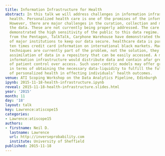```yaml
---
title: Information Infrastructure for Health
abstract: In this talk we will address challenges in information infrastructure for
  health. Personalized health care is one of the promises of the information revolution.
  However, there are major challenges in the curation, collection and management of
  the data. These are not currently being properly addressed. The care.data fiasco
  demonstrated the high sensitivity of the public to this data regime. Data leaks
  from the Pentagon, TalkTalk, Carphone Warehouse have demonstrated the inability
  of major institutions to keep our data secure. healthcare data is purportedly worth
  ten times credit card information on international black markets. Machine learning
  techniques are currently part of the problem, not the solution, they require centralised
  assimilation of data in a repository that can be easily accessed. A more robust
  information infrastructure would distribute data and contain afar greater degree
  of patient control over access. Such user-centric models may offer greater opportunity
  in terms of obtaining the necessary data-liquidity to fulfill the full potential
  of personalized health in effecting individuals’ health outcomes.
venue: ATI Scoping Workshop on the Data Analytics Pipeline, Edinburgh
ipynb: 2015-11-18-health-infrastructure.ipynb
reveal: 2015-11-18-health-infrastructure.slides.html
year: '2015'
month: 11
day: '18'
layout: talk
key: Lawrence:atiscope15
categories:
- Lawrence:atiscope15
authors:
- firstname: Neil D.
  lastname: Lawrence
  url: http://inverseprobability.com
  institute: University of Sheffield
published: 2015-11-18
---
```

